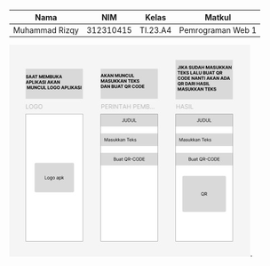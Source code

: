 | Nama                    | NIM        | Kelas   | Matkul            |
|-------------------------|------------|---------|-------------------|
| Muhammad Rizqy | 312310415  | TI.23.A4| Pemrograman Web 1 |


![alt text](https://github.com/Rizqy679/TUGAS-STORY-BOARD/blob/main/STORY%20BOARD%20GITHUB.jpg).
